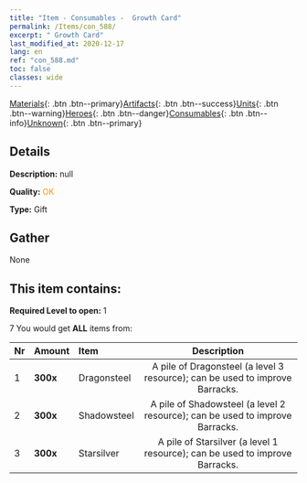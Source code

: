 ```yaml
---
title: "Item - Consumables -  Growth Card"
permalink: /Items/con_588/
excerpt: " Growth Card"
last_modified_at: 2020-12-17
lang: en
ref: "con_588.md"
toc: false
classes: wide
---
```

 [Materials](/Items/){: .btn .btn--primary}[Artifacts](/Items/Artifacts/){: .btn .btn--success}[Units](/Items/Units/){: .btn .btn--warning}[Heroes](/Items/Heroes/){: .btn .btn--danger}[Consumables](/Items/Consumables/){: .btn .btn--info}[Unknown](/Items/Unknown/){: .btn .btn--primary}

## Details
 **Description:** null

 **Quality:** <span style="color: #FF8C00">OK</span>

 **Type:** Gift

## Gather

  None

## This item contains:

 **Required Level to open:** 1

 7 You would get **ALL** items  from:

  | Nr | Amount |     Item    | Description |
  |:---|:-------|:------------|:-----------:|
  | 1 |  **300x** | Dragonsteel | A pile of Dragonsteel (a level 3 resource); can be used to improve Barracks.  | 
  | 2 |  **300x** | Shadowsteel | A pile of Shadowsteel (a level 2 resource); can be used to improve Barracks.  | 
  | 3 |  **300x** | Starsilver | A pile of Starsilver (a level 1 resource); can be used to improve Barracks.  | 
